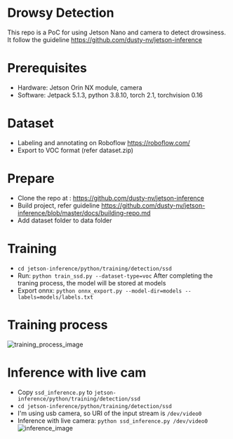 # Drowsy Detection
This repo is a PoC for using Jetson Nano and camera to detect drowsiness. It follow the guideline https://github.com/dusty-nv/jetson-inference

# Prerequisites
- Hardware: Jetson Orin NX module, camera
- Software: Jetpack 5.1.3, python 3.8.10, torch 2.1, torchvision 0.16
# Dataset
- Labeling and annotating on Roboflow https://roboflow.com/
- Export to VOC format (refer dataset.zip)
# Prepare
- Clone the repo at : https://github.com/dusty-nv/jetson-inference
- Build project, refer guideline https://github.com/dusty-nv/jetson-inference/blob/master/docs/building-repo.md
- Add dataset folder to data folder
# Training
- ```cd jetson-inference/python/training/detection/ssd```
- Run: ```python train_ssd.py --dataset-type=voc```
After completing the traning process, the model will be stored at models
- Export onnx: ```python onnx_export.py --model-dir=models --labels=models/labels.txt```
# Training process
![training_process_image](https://github.com/user-attachments/assets/9e6a4c63-1a4d-4e5d-af75-643dcc63e29c)

# Inference with live cam
- Copy ```ssd_inference.py``` to ```jetson-inference/python/training/detection/ssd```
- ```cd jetson-inference/python/training/detection/ssd```
- I'm using usb camera, so URI of the input stream is ```/dev/video0```
- Inference with live camera: ```python ssd_inference.py /dev/video0```
  ![inference_image](https://github.com/user-attachments/assets/cea6774d-7c7b-48a0-9bc9-f8eff76bb50d)

